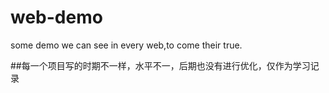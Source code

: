 # web-demo
some demo we can see in every web,to come their true.


##每一个项目写的时期不一样，水平不一，后期也没有进行优化，仅作为学习记录
